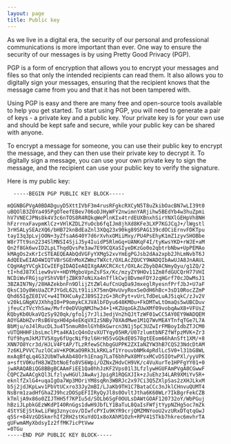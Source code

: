 ```yaml
---
layout: page
title: Public key
---
```


As we live in a digital era, the security of our personal and professional communications is more important than ever. One way to ensure the security of our messages is by using Pretty Good Privacy (PGP).

PGP is a form of encryption that allows you to encrypt your messages and files so that only the intended recipients can read them. It also allows you to digitally sign your messages, ensuring that the recipient knows that the message came from you and that it has not been tampered with.

Using PGP is easy and there are many free and open-source tools available to help you get started. To start using PGP, you will need to generate a pair of keys - a private key and a public key. Your private key is for your own use and should be kept safe and secure, while your public key can be shared with anyone.

To encrypt a message for someone, you can use their public key to encrypt the message, and they can then use their private key to decrypt it. To digitally sign a message, you can use your own private key to sign the message, and the recipient can use your public key to verify the signature.

Here is my public key:
```
  -----BEGIN PGP PUBLIC KEY BLOCK-----

mQGNBGPVgA0BDADguyD5XttIVbF3m4rusRFgkcRXCyN5T8uZkibOacBN7wLI39t0
uBQOlB3Z0Ya495PgOTeefEBev706oDJHyWFY2nwimnYARjihw5BEdYb4w3huZpmi
hV7VNECJPNs8k4V3c6nTOS8R4RQkqWePlnKIx4trdEUXBnxhSirYNXlGEHpVh8NH
hFzrrnxFavpmKlCz+VHlKZDL2YuOcb6fqIJm8jhXd8KFe3LXP7KGJCqJ+/lWgstl
3rHSALySEAzXQ6/bHB72knBdEaZnl3XQq23x90kg89SPAG139cdOCiErnvFDKTpu
tayI3q3pLvjOON+3yZfsaA640Y7d6rXvhxOMiiMxy/PU4PsEhyK1mZ1zyvSHOBbe
W8r7Tt9sn2234SlMNSI4SjiJ5y4IuidP5RlmGq+UANKqF4I/tyKwsYKD+rWJE+aM
Qn2f8Gk6wvID2LpLThqdQvsPe3aw7E99CQXaSIyeDKzGo0o2qbtrbNbw+UpPEMAo
kMAgOs2xKrIcSTEAEQEAAbQdVGFyYXMgS2xvYmEgPGJsb2dAa2xpb2JhLmNvbT6J
AdQEEwEIAD4WIQTVBrSGEnMoXZWmzTWXct/OXLAcZQUCY9WADQIbAwUJA8JnAAUL
CQgHAgYVCgkICwIEFgIDAQIeAQIXgAAKCRCXct/OXLAcZbybDACNmyQyu/g1ZQ/2
tI+hdJ87Xliew9vV++HDYMgboVpnZsFSx/Kc/mzyZY9HOv11Zm8fdGUCQrH77VHI
NCDiWvFRGjspYShVVBfjZBK97oNiXa4nTflkCwj8DvmeFDYJzqHGrf70cJDwMsJ1
3BZAIN7Ny/28HAZekbnFn9DlijZtZWl4ufCnUqDa9JmxeglRyesnfPrfJbJ+U7aF
QksC1Oy8WsUaZCPJYGdL62Lt91iiX75mnQHvUvyRoxSeOdH6hBc+3sD10RocZZmP
Qhd65IgZE0IVC+w4ITKHCuAyZJB9SI2zG+3RcPyt+vUrLTdDeLuAJ5iqkC/zJv2V
v20kLGNgKVJXhhgI0+P9omykCXJVAlbFDyu648KMOu+FkDMTwLtOmaQs5wUBCDuv
jfeuCzTVcYhSaw/Mvfr0eDVUgNMJhw34+1+KZUqoGkZUwXMf09vobqAwX8+VFUsZ
KQbyKb0UkaVQzSy920qk/gfo1j7rJli3edjVn2hQJtTzWF01wCC5AY0EY9WADQEM
AOYGAbHZvrRsB6VqxH04p4eEKqVXIzSNBy70XAdMwe1M1Q7WvMEAYTnfqTGe7L7A
BbMju/oJ4lRucDL3u4T5nmuR0nlGYhBkGwrcn3N1j5pC3UZwIrFMBoyIdbZTJCM0
vUTQHHHFibsLmclPta4KA1cQ4nOzvXUTYqy05HR/U07zlumtbNFZfWfpzMVK+Zr3
fUf9hymJkMJTV5Xgy6fUgcNif9zl6HrH55vGQkdE0S78gtEEom66hAnSft1XM/+8
XNN7O8Ycr3d/HJLV4FtAP/TLzRfewSChbgGUPPK2ZXIaNZYW3hB7CQS23NdcDtAM
7z6KLPVVC7uzlOCaV+KPOKaO9Rk3LkRKLaf1YrouvbNMk4pRdlLc5V0+l31bG8WL
mxAqBfqLq4G32UbWTwkAb48Orh1Enag7LaT6bhPwX8MYsxMCvD5IOtwPXl/yyVPK
a+sftV0KufH8JWZbtNoEfo8VS6Wpi/OZNxZHdvCH9VK/c4VuXurTe1HPFgYY01+0
jwARAQABiQG8BBgBCAAmFiEE1Qa0hhJzKF2Vps01l3LfzlywHGUFAmPVgA0CGwwF
CQPCZwAACgkQl3LfzlywHGUlJAwAvjJpigR1RQGXJIk+zJuEhz34LAR9XMiYv5R+
eknlfZxlG4+uqaIgOa7Wp3MOriYM8sqRn3WBRJc2x97Ci3Q5ZXlpSas2zXHJLkxM
b5j2jdJKpLwv1PbVtUCxro33Jy2mBI/LJaKb9TH1C7BataCCc3nJklCHnvuQUMT4
NsBrm1zadHfGhaZJ9hczDOSpEFIIRyQyJl8s0OvltJtha6K60WLr7IkBgrFekCZB
kTmljA9x86o0ZIJTHH5f7KPIu5d/SOLb6SgF0OULsDAWtGOAF120732oY/WbPGuj
hBziJLpbkGEzWKdPI40RnGgs1dwH9JbfLY1BaTuL8QaIsFWfjtYypNZHg5oc7mZk
4StYSEjStkwLiFWg3znycov/DIwfcPYIu9KYR9crjQMZMNYooU2vzURxDTqtqGwJ
q5Sr+84VzGDSkmrhIf2RH2stKuYdO1x8oXAhM1Ozh+RPV41STkb7hkrec6mvhrTA
gUFwmAMyXbdsyIz2ffMK7icPtVww
=0TGu
-----END PGP PUBLIC KEY BLOCK-----
```

